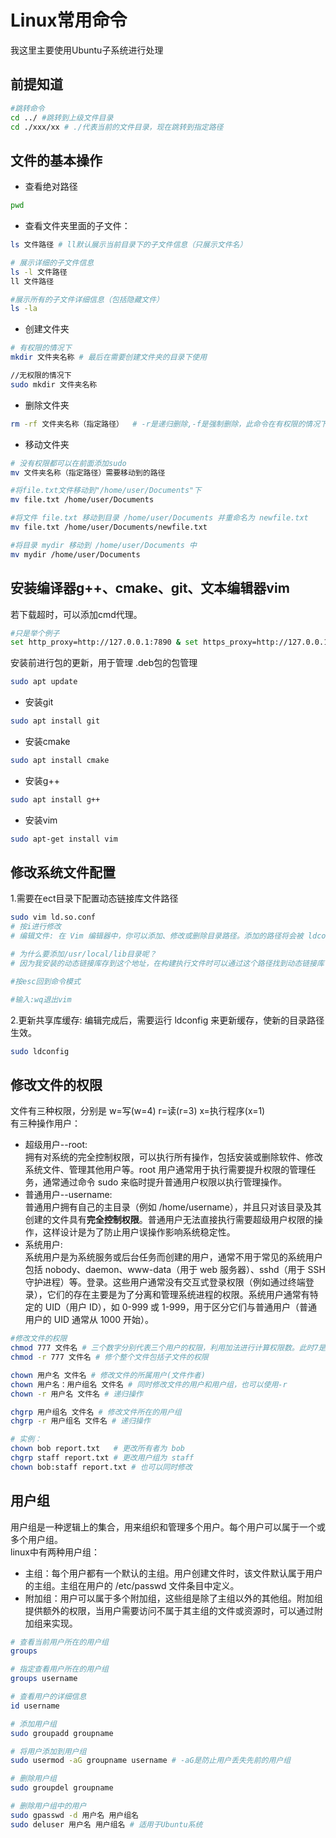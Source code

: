 # Linux常用命令
我这里主要使用Ubuntu子系统进行处理
## 前提知道
```bash
#跳转命令
cd ../ #跳转到上级文件目录
cd ./xxx/xx # ./代表当前的文件目录，现在跳转到指定路径
```
## 文件的基本操作
* 查看绝对路径
```bash
pwd
```
* 查看文件夹里面的子文件：
```bash
ls 文件路径 # ll默认展示当前目录下的子文件信息（只展示文件名）

# 展示详细的子文件信息
ls -l 文件路径 
ll 文件路径

#展示所有的子文件详细信息（包括隐藏文件）
ls -la
```

* 创建文件夹
```bash
# 有权限的情况下
mkdir 文件夹名称 # 最后在需要创建文件夹的目录下使用

//无权限的情况下
sudo mkdir 文件夹名称 
```
* 删除文件夹
```bash
rm -rf 文件夹名称（指定路径）  # -r是递归删除,-f是强制删除，此命令在有权限的情况下可以删除一切
```
* 移动文件夹
```bash
# 没有权限都可以在前面添加sudo
mv 文件夹名称（指定路径）需要移动到的路径

#将file.txt文件移动到"/home/user/Documents"下
mv file.txt /home/user/Documents

#将文件 file.txt 移动到目录 /home/user/Documents 并重命名为 newfile.txt
mv file.txt /home/user/Documents/newfile.txt

#将目录 mydir 移动到 /home/user/Documents 中
mv mydir /home/user/Documents
```

## 安装编译器g++、cmake、git、文本编辑器vim
若下载超时，可以添加cmd代理。
```bash
#只是举个例子
set http_proxy=http://127.0.0.1:7890 & set https_proxy=http://127.0.0.1:7890
```
安装前进行包的更新，用于管理 .deb包的包管理
```bash
sudo apt update
```
* 安装git
```bash
sudo apt install git
```
* 安装cmake
```bash
sudo apt install cmake
```
* 安装g++
```bash
sudo apt install g++
```
* 安装vim
```bash
sudo apt-get install vim
```
## 修改系统文件配置
1.需要在ect目录下配置动态链接库文件路径
```bash
sudo vim ld.so.conf
# 按i进行修改
# 编辑文件: 在 Vim 编辑器中，你可以添加、修改或删除目录路径。添加的路径将会被 ldconfig 用来更新共享库缓存。例如，你可以添加一行 include /usr/local/lib 以包含 /usr/local/lib 目录。

# 为什么要添加/usr/local/lib目录呢？
# 因为我安装的动态链接库存到这个地址，在构建执行文件时可以通过这个路径找到动态链接库

#按esc回到命令模式

#输入:wq退出vim
```
2.更新共享库缓存: 编辑完成后，需要运行 ldconfig 来更新缓存，使新的目录路径生效。
```bash
sudo ldconfig
```

## 修改文件的权限
文件有三种权限，分别是 w=写(w=4) r=读(r=3) x=执行程序(x=1)</br>
有三种操作用户：</br>
* 超级用户--root:</br>拥有对系统的完全控制权限，可以执行所有操作，包括安装或删除软件、修改系统文件、管理其他用户等。root 用户通常用于执行需要提升权限的管理任务，通常通过命令 sudo 来临时提升普通用户权限以执行管理操作。</br>
* 普通用户--username:</br>
普通用户拥有自己的主目录（例如 /home/username），并且只对该目录及其创建的文件具有<b>完全控制权限</b>。普通用户无法直接执行需要超级用户权限的操作，这样设计是为了防止用户误操作影响系统稳定性。</br>
* 系统用户:</br>
系统用户是为系统服务或后台任务而创建的用户，通常不用于常见的系统用户包括 nobody、daemon、www-data（用于 web 服务器）、sshd（用于 SSH 守护进程）等。登录。这些用户通常没有交互式登录权限（例如通过终端登录），它们的存在主要是为了分离和管理系统进程的权限。系统用户通常有特定的 UID（用户 ID），如 0-999 或 1-999，用于区分它们与普通用户（普通用户的 UID 通常从 1000 开始）。
```bash
#修改文件的权限
chmod 777 文件名 # 三个数字分别代表三个用户的权限，利用加法进行计算权限数。此时7是最大值，可以进行读写执行操作
chmod -r 777 文件名 # 修个整个文件包括子文件的权限

chown 用户名 文件名 # 修改文件的所属用户(文件作者)
chown 用户名：用户组名 文件名 # 同时修改文件的用户和用户组，也可以使用-r
chown -r 用户名 文件名 # 递归操作

chgrp 用户组名 文件名 # 修改文件所在的用户组
chgrp -r 用户组名 文件名 # 递归操作

# 实例：
chown bob report.txt   # 更改所有者为 bob
chgrp staff report.txt # 更改用户组为 staff
chown bob:staff report.txt # 也可以同时修改
```

## 用户组
用户组是一种逻辑上的集合，用来组织和管理多个用户。每个用户可以属于一个或多个用户组。</br>
linux中有两种用户组：</br>
* 主组：每个用户都有一个默认的主组。用户创建文件时，该文件默认属于用户的主组。主组在用户的 /etc/passwd 文件条目中定义。
* 附加组：用户可以属于多个附加组，这些组是除了主组以外的其他组。附加组提供额外的权限，当用户需要访问不属于其主组的文件或资源时，可以通过附加组来实现。
```bash
# 查看当前用户所在的用户组
groups

# 指定查看用户所在的用户组
groups username

# 查看用户的详细信息
id username

# 添加用户组
sudo groupadd groupname

# 将用户添加到用户组
sudo usermod -aG groupname username # -aG是防止用户丢失先前的用户组

# 删除用户组
sudo groupdel groupname

# 删除用户组中的用户
sudo gpasswd -d 用户名 用户组名
sudo deluser 用户名 用户组名 # 适用于Ubuntu系统


```

